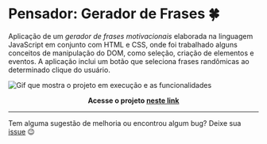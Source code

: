 # Pensador: Gerador de Frases :four_leaf_clover:

Aplicação de um *gerador de frases motivacionais* elaborada na linguagem JavaScript em conjunto com HTML e CSS, onde foi trabalhado alguns conceitos de manipulação do DOM, como seleção, criação de elementos e eventos. A aplicação inclui um botão que seleciona frases randômicas ao determinado clique do usuário.

![Gif que mostra o projeto em execução e as funcionalidades](https://i.imgur.com/DjueDZp.png)

<center>

**Acesse o projeto [neste link]()**

</center>

---

Tem alguma sugestão de melhoria ou encontrou algum bug? Deixe sua [issue](https://github.com/NadiaaOliverr/ToDo-List/issues) 😉